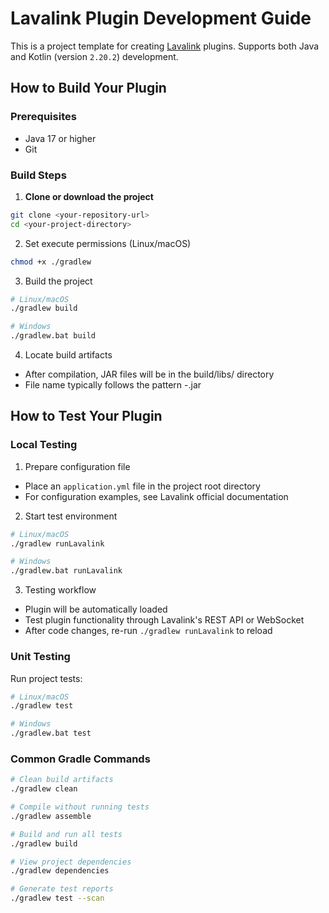 # Lavalink Plugin Development Guide

This is a project template for creating [Lavalink](https://github.com/lavalink-devs/Lavalink) plugins. Supports both Java and Kotlin (version `2.20.2`) development.

## How to Build Your Plugin

### Prerequisites
- Java 17 or higher
- Git

### Build Steps

1. **Clone or download the project**
```bash
git clone <your-repository-url>
cd <your-project-directory>
```

2. Set execute permissions (Linux/macOS)
```bash
chmod +x ./gradlew
```

3. Build the project
```bash
# Linux/macOS
./gradlew build

# Windows
./gradlew.bat build
```

4. Locate build artifacts
- After compilation, JAR files will be in the build/libs/ directory
- File name typically follows the pattern <project-name>-<version>.jar


## How to Test Your Plugin
### Local Testing
1. Prepare configuration file

- Place an `application.yml` file in the project root directory
- For configuration examples, see Lavalink official documentation

2. Start test environment
```bash
# Linux/macOS
./gradlew runLavalink

# Windows
./gradlew.bat runLavalink
```
3. Testing workflow
- Plugin will be automatically loaded
- Test plugin functionality through Lavalink's REST API or WebSocket
- After code changes, re-run `./gradlew runLavalink` to reload

### Unit Testing
Run project tests:
```bash
# Linux/macOS
./gradlew test

# Windows
./gradlew.bat test
```
### Common Gradle Commands
```bash
# Clean build artifacts
./gradlew clean

# Compile without running tests
./gradlew assemble

# Build and run all tests
./gradlew build

# View project dependencies
./gradlew dependencies

# Generate test reports
./gradlew test --scan
```
